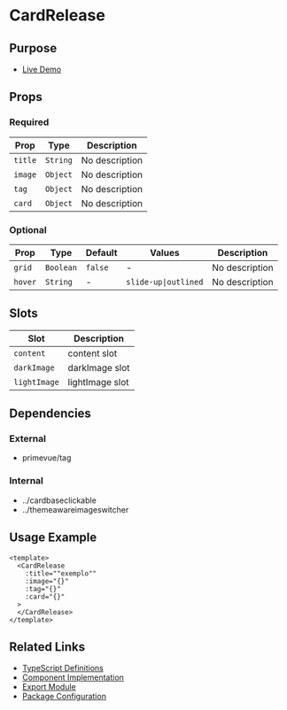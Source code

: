 # CardRelease

## Purpose

- [Live Demo](https://primevue.org/avatar)

## Props

### Required
| Prop | Type | Description |
|------|------|-------------|
| `title` | `String` | No description |
| `image` | `Object` | No description |
| `tag` | `Object` | No description |
| `card` | `Object` | No description |

### Optional
| Prop | Type | Default | Values | Description |
|------|------|---------|--------|-------------|
| `grid` | `Boolean` | `false` | - | No description |
| `hover` | `String` | - | `slide-up\|outlined` | No description |

## Slots

| Slot | Description |
|------|-------------|
| `content` | content slot |
| `darkImage` | darkImage slot |
| `lightImage` | lightImage slot |

## Dependencies

### External
- primevue/tag

### Internal
- ../cardbaseclickable
- ../themeawareimageswitcher

## Usage Example

```vue
<template>
  <CardRelease
    :title=""exemplo""
    :image="{}"
    :tag="{}"
    :card="{}"
  >
  </CardRelease>
</template>
```

## Related Links

- [TypeScript Definitions](./CardRelease.d.ts)
- [Component Implementation](./CardRelease.vue)
- [Export Module](./cardrelease.js)
- [Package Configuration](./package.json)
